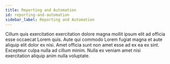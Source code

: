 ```yaml
---
title: Reporting and Automation
id: reporting-and-automation
sidebar_label: Reporting and Automation
---
```


Cillum quis exercitation exercitation dolore magna mollit ipsum elit ad officia esse occaecat Lorem quis. Aute qui commodo Lorem fugiat magna et aute aliquip elit dolor ex nisi. Amet officia sunt non amet esse ad ex ea ex sint. Excepteur culpa nulla ad cillum minim. Nulla ex veniam amet nisi exercitation aliquip anim nulla voluptate.

